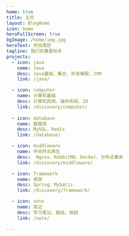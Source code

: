 ```yaml
---
home: true
title: 主页
layout: BlogHome
icon: home
heroFullScreen: true
bgImage: /home/img.jpg
heroText: 终将美好
tagline: 我们的春夏秋冬
projects:
  - icon: java
    name: Java
    desc: Java基础、集合、并发编程、JVM
    link: /java/

  - icon: computer
    name: 计算机基础
    desc: 计算机网络、操作系统、IO
    link: /discovery/computer/
    
  - icon: database
    name: 数据库
    desc: MySQL、Redis
    link: /database/

  - icon: middleware
    name: 中间件云原生
    desc:  Nginx、RabbitMQ、Docker、分布式事务
    link: /discovery/middleware/

  - icon: framework
    name: 框架
    desc: Spring、Mybatis
    link: /discovery/framework/

  - icon: note
    name: 笔记
    desc: 学习笔记，面经，拍拍
    link: /note/

---
```


